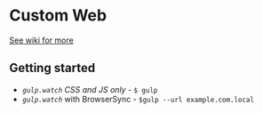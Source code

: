 # Custom Web
<a href="https://github.com/maxlutzfl/bcore-custom-web/wiki">See wiki for more</a>

## Getting started

- *`gulp.watch` CSS and JS only* - `$ gulp`
- *`gulp.watch`* with BrowserSync - `$gulp --url example.com.local`

